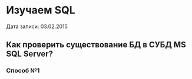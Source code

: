 # Изучаем SQL

Дата записи: 03.02.2015

## Как проверить существование БД в СУБД MS SQL Server?

### Способ №1